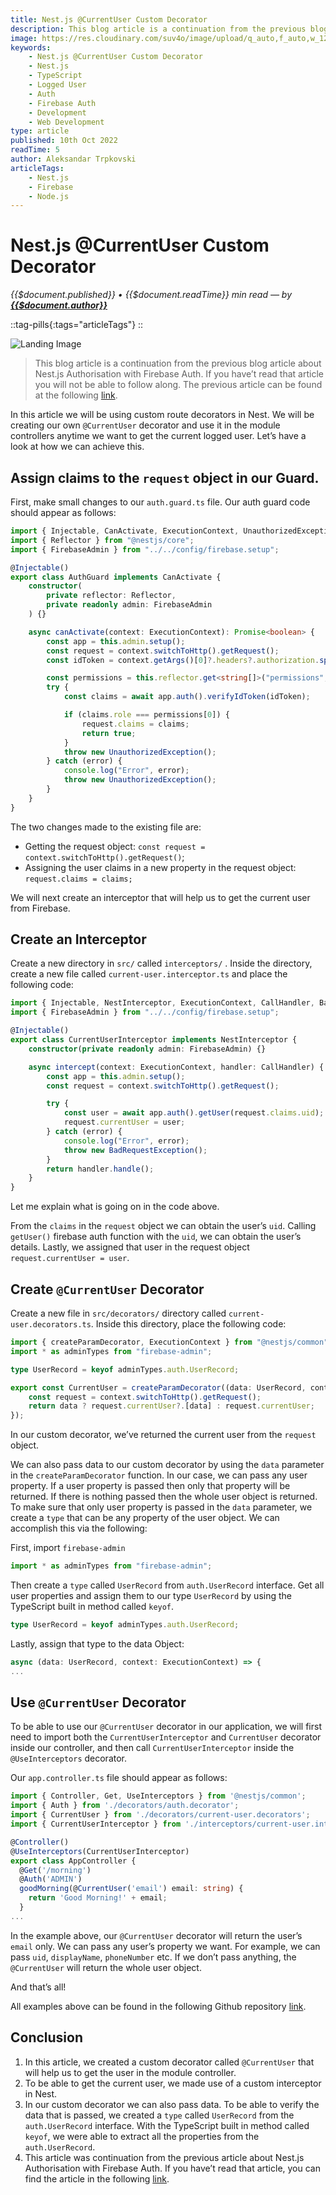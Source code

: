 ```yaml
---
title: Nest.js @CurrentUser Custom Decorator
description: This blog article is a continuation from the previous blog article about Nest.js Authorisation with Firebase Auth. If you have’t read that article you will not be able to follow along. The previous article can be found below. In this article we will be using custom route decorators in Nest. We will be creating our own @CurrentUser decorator and use it in the module controllers anytime we want to get the current logged user. Let’s have a look at how we can achieve this.
image: https://res.cloudinary.com/suv4o/image/upload/q_auto,f_auto,w_1200,e_sharpen:100/v1665138447/blog/nestjs-current-user-custom-decorator/nestjs-current-user-custom-decorator
keywords:
    - Nest.js @CurrentUser Custom Decorator
    - Nest.js
    - TypeScript
    - Logged User
    - Auth
    - Firebase Auth
    - Development
    - Web Development
type: article
published: 10th Oct 2022
readTime: 5
author: Aleksandar Trpkovski
articleTags:
    - Nest.js
    - Firebase
    - Node.js
---
```


# Nest.js @CurrentUser Custom Decorator

_{{$document.published}} • {{$document.readTime}} min read — by **[{{$document.author}}](/)**_

::tag-pills{:tags="articleTags"}
::

![Landing Image](https://res.cloudinary.com/suv4o/image/upload/q_auto,f_auto,w_750,e_sharpen:100/v1665138447/blog/nestjs-current-user-custom-decorator/nestjs-current-user-custom-decorator)

> This blog article is a continuation from the previous blog article about Nest.js Authorisation with Firebase Auth. If you have’t read that article you will not be able to follow along. The previous article can be found at the following [link](https://www.trpkovski.com/2022/10/07/nestjs-authorisation-with-firebase-auth/).

In this article we will be using custom route decorators in Nest. We will be creating our own `@CurrentUser` decorator and use it in the module controllers anytime we want to get the current logged user. Let’s have a look at how we can achieve this.

## Assign claims to the `request` object in our Guard.

First, make small changes to our `auth.guard.ts` file. Our auth guard code should appear as follows:

```ts
import { Injectable, CanActivate, ExecutionContext, UnauthorizedException } from "@nestjs/common";
import { Reflector } from "@nestjs/core";
import { FirebaseAdmin } from "../../config/firebase.setup";

@Injectable()
export class AuthGuard implements CanActivate {
    constructor(
        private reflector: Reflector,
        private readonly admin: FirebaseAdmin
    ) {}

    async canActivate(context: ExecutionContext): Promise<boolean> {
        const app = this.admin.setup();
        const request = context.switchToHttp().getRequest();
        const idToken = context.getArgs()[0]?.headers?.authorization.split(" ")[1];

        const permissions = this.reflector.get<string[]>("permissions", context.getHandler());
        try {
            const claims = await app.auth().verifyIdToken(idToken);

            if (claims.role === permissions[0]) {
                request.claims = claims;
                return true;
            }
            throw new UnauthorizedException();
        } catch (error) {
            console.log("Error", error);
            throw new UnauthorizedException();
        }
    }
}
```

The two changes made to the existing file are:

-   Getting the request object: `const request = context.switchToHttp().getRequest()`;
-   Assigning the user claims in a new property in the request object: `request.claims = claims;`

We will next create an interceptor that will help us to get the current user from Firebase.

## Create an Interceptor

Create a new directory in `src/` called `interceptors/` . Inside the directory, create a new file called `current-user.interceptor.ts` and place the following code:

```ts
import { Injectable, NestInterceptor, ExecutionContext, CallHandler, BadRequestException } from "@nestjs/common";
import { FirebaseAdmin } from "../../config/firebase.setup";

@Injectable()
export class CurrentUserInterceptor implements NestInterceptor {
    constructor(private readonly admin: FirebaseAdmin) {}

    async intercept(context: ExecutionContext, handler: CallHandler) {
        const app = this.admin.setup();
        const request = context.switchToHttp().getRequest();

        try {
            const user = await app.auth().getUser(request.claims.uid);
            request.currentUser = user;
        } catch (error) {
            console.log("Error", error);
            throw new BadRequestException();
        }
        return handler.handle();
    }
}
```

Let me explain what is going on in the code above.

From the `claims` in the `request` object we can obtain the user’s `uid`. Calling `getUser()` firebase auth function with the `uid`, we can obtain the user’s details. Lastly, we assigned that user in the request object `request.currentUser = user`.

## Create `@CurrentUser` Decorator

Create a new file in `src/decorators/` directory called `current-user.decorators.ts`. Inside this directory, place the following code:

```ts
import { createParamDecorator, ExecutionContext } from "@nestjs/common";
import * as adminTypes from "firebase-admin";

type UserRecord = keyof adminTypes.auth.UserRecord;

export const CurrentUser = createParamDecorator((data: UserRecord, context: ExecutionContext) => {
    const request = context.switchToHttp().getRequest();
    return data ? request.currentUser?.[data] : request.currentUser;
});
```

In our custom decorator, we’ve returned the current user from the `request` object.

We can also pass data to our custom decorator by using the `data` parameter in the `createParamDecorator` function. In our case, we can pass any user property. If a user property is passed then only that property will be returned. If there is nothing passed then the whole user object is returned. To make sure that only user property is passed in the `data` parameter, we create a `type` that can be any property of the user object. We can accomplish this via the following:

First, import `firebase-admin`

```ts
import * as adminTypes from "firebase-admin";
```

Then create a `type` called `UserRecord` from `auth.UserRecord` interface. Get all user properties and assign them to our type `UserRecord` by using the TypeScript built in method called `keyof`.

```ts
type UserRecord = keyof adminTypes.auth.UserRecord;
```

Lastly, assign that type to the data Object:

```ts
async (data: UserRecord, context: ExecutionContext) => {
...
```

## Use `@CurrentUser` Decorator

To be able to use our `@CurrentUser` decorator in our application, we will first need to import both the `CurrentUserInterceptor` and `CurrentUser` decorator inside our controller, and then call `CurrentUserInterceptor` inside the `@UseInterceptors` decorator.

Our `app.controller.ts` file should appear as follows:

```ts
import { Controller, Get, UseInterceptors } from '@nestjs/common';
import { Auth } from './decorators/auth.decorator';
import { CurrentUser } from './decorators/current-user.decorators';
import { CurrentUserInterceptor } from './interceptors/current-user.interceptor';

@Controller()
@UseInterceptors(CurrentUserInterceptor)
export class AppController {
  @Get('/morning')
  @Auth('ADMIN')
  goodMorning(@CurrentUser('email') email: string) {
    return 'Good Morning!' + email;
  }
...
```

In the example above, our `@CurrentUser` decorator will return the user’s `email` only. We can pass any user’s property we want. For example, we can pass `uid`, `displayName`, `phoneNumber` etc. If we don’t pass anything, the `@CurrentUser` will return the whole user object.

And that’s all!

All examples above can be found in the following Github repository [link](https://github.com/Suv4o/nest-current-user-custom-decorator).

## Conclusion

1. In this article, we created a custom decorator called `@CurrentUser` that will help us to get the user in the module controller.
2. To be able to get the current user, we made use of a custom interceptor in Nest.
3. In our custom decorator we can also pass data. To be able to verify the data that is passed, we created a `type` called `UserRecord` from the `auth.UserRecord` interface. With the TypeScript built in method called `keyof`, we were able to extract all the properties from the `auth.UserRecord`.
4. This article was continuation from the previous article about Nest.js Authorisation with Firebase Auth. If you have’t read that article, you can find the article in the following [link](https://www.trpkovski.com/2022/10/07/nestjs-authorisation-with-firebase-auth/).

